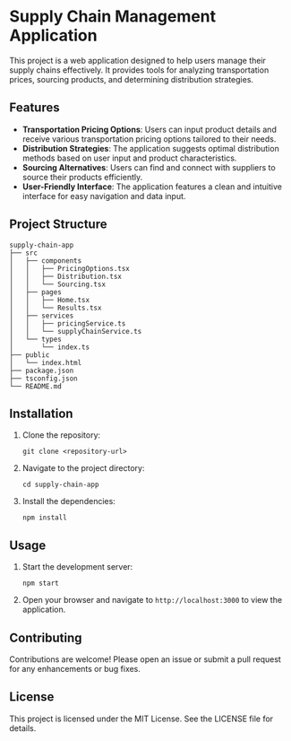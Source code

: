 # Supply Chain Management Application

This project is a web application designed to help users manage their supply chains effectively. It provides tools for analyzing transportation prices, sourcing products, and determining distribution strategies.

## Features

- **Transportation Pricing Options**: Users can input product details and receive various transportation pricing options tailored to their needs.
- **Distribution Strategies**: The application suggests optimal distribution methods based on user input and product characteristics.
- **Sourcing Alternatives**: Users can find and connect with suppliers to source their products efficiently.
- **User-Friendly Interface**: The application features a clean and intuitive interface for easy navigation and data input.

## Project Structure

```
supply-chain-app
├── src
│   ├── components
│   │   ├── PricingOptions.tsx
│   │   ├── Distribution.tsx
│   │   └── Sourcing.tsx
│   ├── pages
│   │   ├── Home.tsx
│   │   └── Results.tsx
│   ├── services
│   │   ├── pricingService.ts
│   │   └── supplyChainService.ts
│   └── types
│       └── index.ts
├── public
│   └── index.html
├── package.json
├── tsconfig.json
└── README.md
```

## Installation

1. Clone the repository:
   ```
   git clone <repository-url>
   ```
2. Navigate to the project directory:
   ```
   cd supply-chain-app
   ```
3. Install the dependencies:
   ```
   npm install
   ```

## Usage

1. Start the development server:
   ```
   npm start
   ```
2. Open your browser and navigate to `http://localhost:3000` to view the application.

## Contributing

Contributions are welcome! Please open an issue or submit a pull request for any enhancements or bug fixes.

## License

This project is licensed under the MIT License. See the LICENSE file for details.